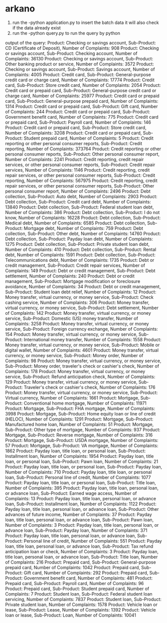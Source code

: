 # arkano
1. run the -python application.py to insert the batch data it will also check if the data already exist
2. run the -python query.py to run the query by python

output of the query:
Product: Checking or savings account, Sub-Product: CD (Certificate of Deposit), Number of Complaints: 908
Product: Checking or savings account, Sub-Product: Checking account, Number of Complaints: 36130
Product: Checking or savings account, Sub-Product: Other banking product or service, Number of Complaints: 3572
Product: Checking or savings account, Sub-Product: Savings account, Number of Complaints: 4005
Product: Credit card, Sub-Product: General-purpose credit card or charge card, Number of Complaints: 17774
Product: Credit card, Sub-Product: Store credit card, Number of Complaints: 2054
Product: Credit card or prepaid card, Sub-Product: General-purpose credit card or charge card, Number of Complaints: 25977
Product: Credit card or prepaid card, Sub-Product: General-purpose prepaid card, Number of Complaints: 1314
Product: Credit card or prepaid card, Sub-Product: Gift card, Number of Complaints: 244
Product: Credit card or prepaid card, Sub-Product: Government benefit card, Number of Complaints: 775
Product: Credit card or prepaid card, Sub-Product: Payroll card, Number of Complaints: 146
Product: Credit card or prepaid card, Sub-Product: Store credit card, Number of Complaints: 3208
Product: Credit card or prepaid card, Sub-Product: Student prepaid card, Number of Complaints: 5
Product: Credit reporting or other personal consumer reports, Sub-Product: Credit reporting, Number of Complaints: 373764
Product: Credit reporting or other personal consumer reports, Sub-Product: Other personal consumer report, Number of Complaints: 2241
Product: Credit reporting, credit repair services, or other personal consumer reports, Sub-Product: Credit repair services, Number of Complaints: 1146
Product: Credit reporting, credit repair services, or other personal consumer reports, Sub-Product: Credit reporting, Number of Complaints: 567975
Product: Credit reporting, credit repair services, or other personal consumer reports, Sub-Product: Other personal consumer report, Number of Complaints: 2496
Product: Debt collection, Sub-Product: Auto debt, Number of Complaints: 2903
Product: Debt collection, Sub-Product: Credit card debt, Number of Complaints: 13840
Product: Debt collection, Sub-Product: Federal student loan debt, Number of Complaints: 386
Product: Debt collection, Sub-Product: I do not know, Number of Complaints: 16228
Product: Debt collection, Sub-Product: Medical debt, Number of Complaints: 6585
Product: Debt collection, Sub-Product: Mortgage debt, Number of Complaints: 759
Product: Debt collection, Sub-Product: Other debt, Number of Complaints: 14760
Product: Debt collection, Sub-Product: Payday loan debt, Number of Complaints: 1275
Product: Debt collection, Sub-Product: Private student loan debt, Number of Complaints: 410
Product: Debt collection, Sub-Product: Rental debt, Number of Complaints: 1591
Product: Debt collection, Sub-Product: Telecommunications debt, Number of Complaints: 1735
Product: Debt or credit management, Sub-Product: Credit repair services, Number of Complaints: 149
Product: Debt or credit management, Sub-Product: Debt settlement, Number of Complaints: 240
Product: Debt or credit management, Sub-Product: Mortgage modification or foreclosure avoidance, Number of Complaints: 34
Product: Debt or credit management, Sub-Product: Student loan debt relief, Number of Complaints: 12
Product: Money transfer, virtual currency, or money service, Sub-Product: Check cashing service, Number of Complaints: 306
Product: Money transfer, virtual currency, or money service, Sub-Product: Debt settlement, Number of Complaints: 142
Product: Money transfer, virtual currency, or money service, Sub-Product: Domestic (US) money transfer, Number of Complaints: 3258
Product: Money transfer, virtual currency, or money service, Sub-Product: Foreign currency exchange, Number of Complaints: 154
Product: Money transfer, virtual currency, or money service, Sub-Product: International money transfer, Number of Complaints: 1558
Product: Money transfer, virtual currency, or money service, Sub-Product: Mobile or digital wallet, Number of Complaints: 4601
Product: Money transfer, virtual currency, or money service, Sub-Product: Money order, Number of Complaints: 98
Product: Money transfer, virtual currency, or money service, Sub-Product: Money order, traveler's check or cashier's check, Number of Complaints: 178
Product: Money transfer, virtual currency, or money service, Sub-Product: Refund anticipation check, Number of Complaints: 129
Product: Money transfer, virtual currency, or money service, Sub-Product: Traveler's check or cashier's check, Number of Complaints: 176
Product: Money transfer, virtual currency, or money service, Sub-Product: Virtual currency, Number of Complaints: 1661
Product: Mortgage, Sub-Product: Conventional home mortgage, Number of Complaints: 11971
Product: Mortgage, Sub-Product: FHA mortgage, Number of Complaints: 3998
Product: Mortgage, Sub-Product: Home equity loan or line of credit (HELOC), Number of Complaints: 1291
Product: Mortgage, Sub-Product: Manufactured home loan, Number of Complaints: 51
Product: Mortgage, Sub-Product: Other type of mortgage, Number of Complaints: 937
Product: Mortgage, Sub-Product: Reverse mortgage, Number of Complaints: 316
Product: Mortgage, Sub-Product: USDA mortgage, Number of Complaints: 57
Product: Mortgage, Sub-Product: VA mortgage, Number of Complaints: 1862
Product: Payday loan, title loan, or personal loan, Sub-Product: Installment loan, Number of Complaints: 1954
Product: Payday loan, title loan, or personal loan, Sub-Product: Pawn loan, Number of Complaints: 21
Product: Payday loan, title loan, or personal loan, Sub-Product: Payday loan, Number of Complaints: 710
Product: Payday loan, title loan, or personal loan, Sub-Product: Personal line of credit, Number of Complaints: 1077
Product: Payday loan, title loan, or personal loan, Sub-Product: Title loan, Number of Complaints: 395
Product: Payday loan, title loan, personal loan, or advance loan, Sub-Product: Earned wage access, Number of Complaints: 13
Product: Payday loan, title loan, personal loan, or advance loan, Sub-Product: Installment loan, Number of Complaints: 1122
Product: Payday loan, title loan, personal loan, or advance loan, Sub-Product: Other advances of future income, Number of Complaints: 37
Product: Payday loan, title loan, personal loan, or advance loan, Sub-Product: Pawn loan, Number of Complaints: 3
Product: Payday loan, title loan, personal loan, or advance loan, Sub-Product: Payday loan, Number of Complaints: 371
Product: Payday loan, title loan, personal loan, or advance loan, Sub-Product: Personal line of credit, Number of Complaints: 551
Product: Payday loan, title loan, personal loan, or advance loan, Sub-Product: Tax refund anticipation loan or check, Number of Complaints: 3
Product: Payday loan, title loan, personal loan, or advance loan, Sub-Product: Title loan, Number of Complaints: 216
Product: Prepaid card, Sub-Product: General-purpose prepaid card, Number of Complaints: 1042
Product: Prepaid card, Sub-Product: Gift card, Number of Complaints: 292
Product: Prepaid card, Sub-Product: Government benefit card, Number of Complaints: 481
Product: Prepaid card, Sub-Product: Payroll card, Number of Complaints: 96
Product: Prepaid card, Sub-Product: Student prepaid card, Number of Complaints: 7
Product: Student loan, Sub-Product: Federal student loan servicing, Number of Complaints: 7837
Product: Student loan, Sub-Product: Private student loan, Number of Complaints: 1578
Product: Vehicle loan or lease, Sub-Product: Lease, Number of Complaints: 1392
Product: Vehicle loan or lease, Sub-Product: Loan, Number of Complaints: 10041
